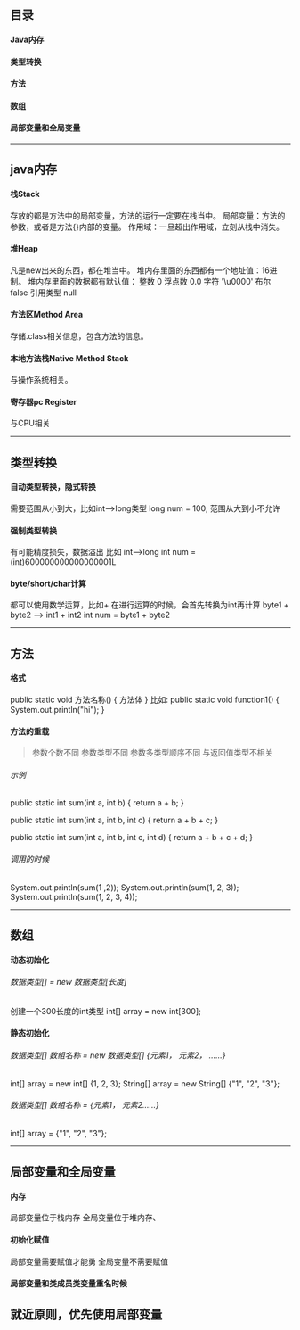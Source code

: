 ## 目录
#### Java内存
#### 类型转换
#### 方法
#### 数组
#### 局部变量和全局变量
----
## java内存
#### 栈Stack
存放的都是方法中的局部变量，方法的运行一定要在栈当中。
局部变量：方法的参数，或者是方法{}内部的变量。
作用域：一旦超出作用域，立刻从栈中消失。

#### 堆Heap
凡是new出来的东西，都在堆当中。
堆内存里面的东西都有一个地址值：16进制。
堆内存里面的数据都有默认值：
整数 0
浮点数 0.0
字符 '\u0000'
布尔 false
引用类型 null

#### 方法区Method Area
存储.class相关信息，包含方法的信息。

#### 本地方法栈Native Method Stack
与操作系统相关。

#### 寄存器pc Register
与CPU相关


---
## 类型转换
#### 自动类型转换，隐式转换
需要范围从小到大，比如int-->long类型
long num = 100;
范围从大到小不允许
#### 强制类型转换
有可能精度损失，数据溢出
比如 int-->long
int num = (int)600000000000000001L
#### byte/short/char计算
都可以使用数学运算，比如+
在进行运算的时候，会首先转换为int再计算
byte1 + byte2 --> int1 + int2
int num = byte1 + byte2

---
## 方法
#### 格式
public static void 方法名称() {
    方法体
}
比如:
public static void function1() {
    System.out.println("hi");
}
#### 方法的重载
> 参数个数不同
> 参数类型不同
> 参数多类型顺序不同
> 与返回值类型不相关
###### 示例
public static int sum(int a, int b) {
    return a + b;
}

public static int sum(int a, int b, int c) {
    return a + b + c;
}

public static int sum(int a, int b, int c, int d) {
    return a + b + c + d;
}

###### 调用的时候
System.out.println(sum(1 ,2));
System.out.println(sum(1, 2, 3));
System.out.println(sum(1, 2, 3, 4));

---
## 数组
#### 动态初始化
###### 数据类型[] = new 数据类型[长度]
创建一个300长度的int类型
int[] array = new int[300];
#### 静态初始化
###### 数据类型[] 数组名称 = new 数据类型[] {元素1， 元素2， ……}
int[] array = new int[] {1, 2, 3};
String[] array = new String[] {"1", "2", "3"};
###### 数据类型[] 数组名称 = {元素1， 元素2……}
int[] array = {"1", "2", "3"};

---
## 局部变量和全局变量
#### 内存
局部变量位于栈内存
全局变量位于堆内存、
#### 初始化赋值
局部变量需要赋值才能勇
全局变量不需要赋值
#### 局部变量和类成员类变量重名时候
就近原则，优先使用局部变量
----

